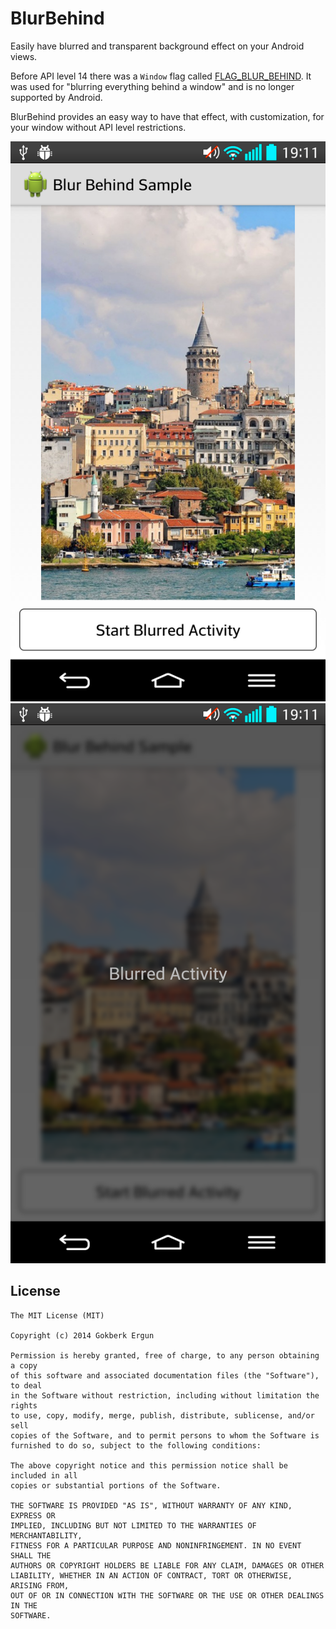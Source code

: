 BlurBehind
======

Easily have blurred and transparent background effect on your Android views.

Before API level 14 there was a `Window` flag called [FLAG_BLUR_BEHIND][1].
It was used for "blurring everything behind a window" and is no longer supported by Android.

BlurBehind provides an easy way to have that effect, with customization, for your window without API level restrictions.

![](images/blur-behind-before.png)
![](images/blur-behind-after.png)


License
--------

    The MIT License (MIT)
    
    Copyright (c) 2014 Gokberk Ergun
    
    Permission is hereby granted, free of charge, to any person obtaining a copy
    of this software and associated documentation files (the "Software"), to deal
    in the Software without restriction, including without limitation the rights
    to use, copy, modify, merge, publish, distribute, sublicense, and/or sell
    copies of the Software, and to permit persons to whom the Software is
    furnished to do so, subject to the following conditions:
    
    The above copyright notice and this permission notice shall be included in all
    copies or substantial portions of the Software.
    
    THE SOFTWARE IS PROVIDED "AS IS", WITHOUT WARRANTY OF ANY KIND, EXPRESS OR
    IMPLIED, INCLUDING BUT NOT LIMITED TO THE WARRANTIES OF MERCHANTABILITY,
    FITNESS FOR A PARTICULAR PURPOSE AND NONINFRINGEMENT. IN NO EVENT SHALL THE
    AUTHORS OR COPYRIGHT HOLDERS BE LIABLE FOR ANY CLAIM, DAMAGES OR OTHER
    LIABILITY, WHETHER IN AN ACTION OF CONTRACT, TORT OR OTHERWISE, ARISING FROM,
    OUT OF OR IN CONNECTION WITH THE SOFTWARE OR THE USE OR OTHER DEALINGS IN THE
    SOFTWARE.
    
    
  [1]: http://developer.android.com/reference/android/view/WindowManager.LayoutParams.html#FLAG_BLUR_BEHIND
